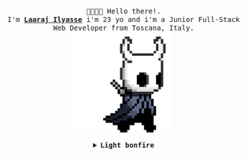 
<p align="center">
<br>
  <samp>
    👋🏻👋🏻 Hello there!.
    <br> I'm <b><a rel="nofollow noopener noreferrer" target="_blank" href="https://www.linkedin.com/in/ilyasse-laaraj-b838a32a4/">Laaraj Ilyasse</a></b> i'm 23 yo and i'm a Junior Full-Stack Web Developer from Toscana, Italy.<br>




</samp>

  <img src="https://raw.githubusercontent.com/TanZng/TanZng/master/assets/hollor_knight3.gif" width="200"/>

</p>


<details align="center">

<summary> <b> <samp> Light bonfire </samp></b></summary>
<samp>
 <b><h2 style="color: #fc6203">B O N F I R E &nbsp; L I T !</h2> </b>

<img src="https://raw.githubusercontent.com/TanZng/TanZng/master/assets/bonefire.gif" width="200"/>

Current Project: <p> Selfdevelopping myself to become the best FULL-STACK WEB DEVELOPER i can possibly be. </p>
<p>currently doin a stage as an intern at Advancia Technology</p>

<p align="center">
 <a href="https://www.linkedin.com/in/ilyasse-laaraj-b838a32a4/"><img src="https://img.shields.io/badge/LinkedIn-%230077B5.svg?&style=flat-square&logo=linkedin&logoColor=white" alt="LinkedIn"></a>
</p> 

</samp>
</details>
